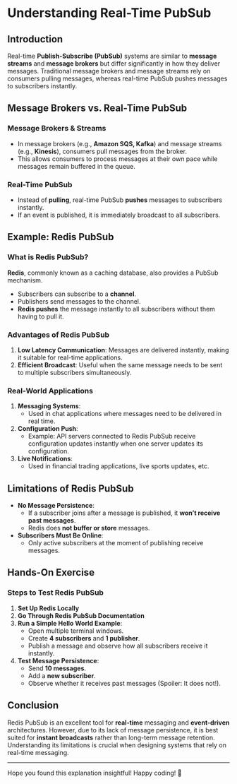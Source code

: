 # Understanding Real-Time PubSub

## Introduction

Real-time **Publish-Subscribe (PubSub)** systems are similar to **message streams** and **message brokers** but differ significantly in how they deliver messages. Traditional message brokers and message streams rely on consumers pulling messages, whereas real-time PubSub pushes messages to subscribers instantly.

## Message Brokers vs. Real-Time PubSub

### Message Brokers & Streams

- In message brokers (e.g., **Amazon SQS, Kafka**) and message streams (e.g., **Kinesis**), consumers pull messages from the broker.
- This allows consumers to process messages at their own pace while messages remain buffered in the queue.

### Real-Time PubSub

- Instead of **pulling**, real-time PubSub **pushes** messages to subscribers instantly.
- If an event is published, it is immediately broadcast to all subscribers.

## Example: Redis PubSub

### What is Redis PubSub?

**Redis**, commonly known as a caching database, also provides a PubSub mechanism.

- Subscribers can subscribe to a **channel**.
- Publishers send messages to the channel.
- **Redis pushes** the message instantly to all subscribers without them having to pull it.

### Advantages of Redis PubSub

1. **Low Latency Communication**: Messages are delivered instantly, making it suitable for real-time applications.
2. **Efficient Broadcast**: Useful when the same message needs to be sent to multiple subscribers simultaneously.

### Real-World Applications

1. **Messaging Systems**:
   - Used in chat applications where messages need to be delivered in real time.
2. **Configuration Push**:
   - Example: API servers connected to Redis PubSub receive configuration updates instantly when one server updates its configuration.
3. **Live Notifications**:
   - Used in financial trading applications, live sports updates, etc.

## Limitations of Redis PubSub

- **No Message Persistence**:
  - If a subscriber joins after a message is published, it **won’t receive past messages**.
  - Redis does **not buffer or store** messages.
- **Subscribers Must Be Online**:
  - Only active subscribers at the moment of publishing receive messages.

## Hands-On Exercise

### Steps to Test Redis PubSub

1. **Set Up Redis Locally**
2. **Go Through Redis PubSub Documentation**
3. **Run a Simple Hello World Example**:
   - Open multiple terminal windows.
   - Create **4 subscribers** and **1 publisher**.
   - Publish a message and observe how all subscribers receive it instantly.
4. **Test Message Persistence**:
   - Send **10 messages**.
   - Add a **new subscriber**.
   - Observe whether it receives past messages (Spoiler: It does not!).

## Conclusion

Redis PubSub is an excellent tool for **real-time** messaging and **event-driven** architectures. However, due to its lack of message persistence, it is best suited for **instant broadcasts** rather than long-term message retention. Understanding its limitations is crucial when designing systems that rely on real-time messaging.

---

Hope you found this explanation insightful! Happy coding! 🚀
